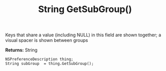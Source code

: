 ﻿---
uid: crmscript_ref_NSPreferenceDescription_GetSubGroup
title: String GetSubGroup()
intellisense: NSPreferenceDescription.GetSubGroup
keywords: NSPreferenceDescription, GetSubGroup
so.topic: reference
---

Keys that share a value (including NULL) in this field are shown together; a visual spacer is shown between groups

**Returns:** String


```crmscript
NSPreferenceDescription thing;
String subGroup  = thing.GetSubGroup();
```


